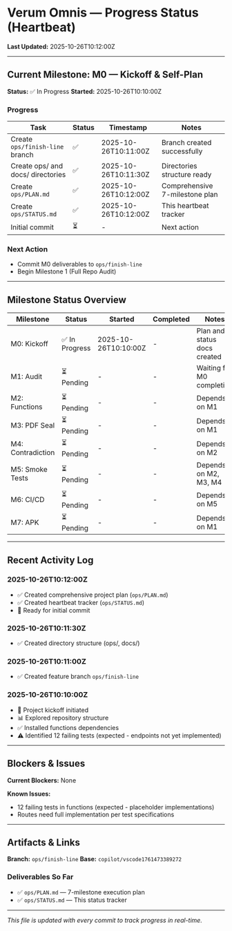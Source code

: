 # Verum Omnis — Progress Status (Heartbeat)

**Last Updated:** 2025-10-26T10:12:00Z

---

## Current Milestone: M0 — Kickoff & Self-Plan

**Status:** ✅ In Progress
**Started:** 2025-10-26T10:10:00Z

### Progress

| Task | Status | Timestamp | Notes |
|------|--------|-----------|-------|
| Create `ops/finish-line` branch | ✅ | 2025-10-26T10:11:00Z | Branch created successfully |
| Create ops/ and docs/ directories | ✅ | 2025-10-26T10:11:30Z | Directories structure ready |
| Create `ops/PLAN.md` | ✅ | 2025-10-26T10:12:00Z | Comprehensive 7-milestone plan |
| Create `ops/STATUS.md` | ✅ | 2025-10-26T10:12:00Z | This heartbeat tracker |
| Initial commit | ⏳ | - | Next action |

### Next Action
- Commit M0 deliverables to `ops/finish-line`
- Begin Milestone 1 (Full Repo Audit)

---

## Milestone Status Overview

| Milestone | Status | Started | Completed | Notes |
|-----------|--------|---------|-----------|-------|
| M0: Kickoff | ✅ In Progress | 2025-10-26T10:10:00Z | - | Plan and status docs created |
| M1: Audit | ⏳ Pending | - | - | Waiting for M0 completion |
| M2: Functions | ⏳ Pending | - | - | Depends on M1 |
| M3: PDF Seal | ⏳ Pending | - | - | Depends on M1 |
| M4: Contradiction | ⏳ Pending | - | - | Depends on M2 |
| M5: Smoke Tests | ⏳ Pending | - | - | Depends on M2, M3, M4 |
| M6: CI/CD | ⏳ Pending | - | - | Depends on M5 |
| M7: APK | ⏳ Pending | - | - | Depends on M1 |

---

## Recent Activity Log

### 2025-10-26T10:12:00Z
- ✅ Created comprehensive project plan (`ops/PLAN.md`)
- ✅ Created heartbeat tracker (`ops/STATUS.md`)
- 📝 Ready for initial commit

### 2025-10-26T10:11:30Z
- ✅ Created directory structure (ops/, docs/)

### 2025-10-26T10:11:00Z
- ✅ Created feature branch `ops/finish-line`

### 2025-10-26T10:10:00Z
- 🚀 Project kickoff initiated
- 📊 Explored repository structure
- ✅ Installed functions dependencies
- ⚠️ Identified 12 failing tests (expected - endpoints not yet implemented)

---

## Blockers & Issues

**Current Blockers:** None

**Known Issues:**
- 12 failing tests in functions (expected - placeholder implementations)
- Routes need full implementation per test specifications

---

## Artifacts & Links

**Branch:** `ops/finish-line`
**Base:** `copilot/vscode1761473389272`

### Deliverables So Far
- ✅ `ops/PLAN.md` — 7-milestone execution plan
- ✅ `ops/STATUS.md` — This status tracker

---

*This file is updated with every commit to track progress in real-time.*
